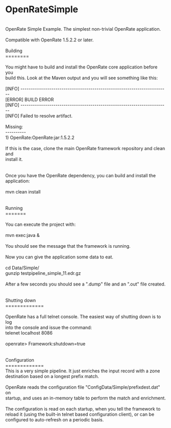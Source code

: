 OpenRateSimple<br>
==============
<br>
OpenRate Simple Example. The simplest non-trivial OpenRate application.<br>
<br>
Compatible with OpenRate 1.5.2.2 or later.<br>
<br>
Building<br>
========<br>
<br>
You might have to build and install the OpenRate core application before you<br>
build this. Look at the Maven output and you will see something like this:<br>
<br>
      [INFO] ------------------------------------------------------------------------<br>
      [ERROR] BUILD ERROR<br>
      [INFO] ------------------------------------------------------------------------<br>
      [INFO] Failed to resolve artifact.<br>
      <br>
      Missing:<br>
      ----------<br>
      1) OpenRate:OpenRate:jar:1.5.2.2<br>
      <br>
If this is the case, clone the main OpenRate framework repository and clean and<br>
install it.<br>
<br>
<br>
Once you have the OpenRate dependency, you can build and install the application:<br>
<br>
mvn clean install<br>
<br>
<br>
Running<br>
=======<br>
<br>
You can execute the project with:<br>
<br>
mvn exec:java &<br>
<br>
You should see the message that the framework is running.<br>
<br>
Now you can give the application some data to eat.<br>
<br>
cd Data/Simple/<br>
gunzip testpipeline_simple_11.edr.gz<br>
<br>
After a few seconds you should see a ".dump" file and an ".out" file created.<br>
<br>
<br>
Shutting down<br>
=============<br>
<br>
OpenRate has a full telnet console. The easiest way of shutting down is to log<br>
into the console and issue the command:
<br>
telenet localhost 8086<br>
<br>
openrate> Framework:shutdown=true<br>
<br>
<br>
Configuration<br>
=============<br>
This is a very simple pipeline. It just enriches the input record with a zone<br>
destination based on a longest prefix match.<br>
<br>
OpenRate reads the configuration file "ConfigData/Simple/prefixdest.dat" on<br>
startup, and uses an in-memory table to perform the match and enrichment.<br>
<br>
The configuration is read on each startup, when you tell the framework to<br>
reload it (using the built-in telnet based configuration client), or can be<br>
configured to auto-refresh on a periodic basis.
<br>
<br>